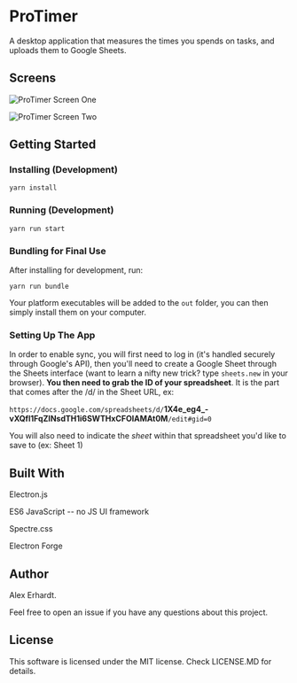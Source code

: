 # ProTimer

A desktop application that measures the times you spends on tasks, and 
uploads them to Google Sheets.

## Screens

![ProTimer Screen One](https://res.cloudinary.com/dxfgtjxiz/image/upload/c_scale,h_288/v1565257105/portfolio/protimer-screenshot.png)

![ProTimer Screen Two](https://res.cloudinary.com/dxfgtjxiz/image/upload/v1565255629/portfolio/protimer-sheets.png)


## Getting Started

### Installing (Development)

`yarn install`

### Running (Development)

`yarn run start`

### Bundling for Final Use

After installing for development, run:

`yarn run bundle`

Your platform executables will be added to the `out` folder, you can then simply install them on your computer.

### Setting Up The App

In order to enable sync, you will first need to log in (it's handled securely through Google's API), then you'll need to create a Google Sheet through the Sheets interface (want to learn a nifty new trick? type `sheets.new` in your browser). **You then need to grab the ID of your spreadsheet**. It is the part that comes after the /d/ in the Sheet URL, ex:

`https://docs.google.com/spreadsheets/d/`**1X4e_eg4_-vXQfl1FqZINsdTH1i6SWTHxCFOlAMAt0M**`/edit#gid=0`

You will also need to indicate the *sheet* within that spreadsheet you'd like to save to (ex: Sheet 1)


## Built With

Electron.js

ES6 JavaScript -- no JS UI framework

Spectre.css

Electron Forge

## Author

Alex Erhardt.

Feel free to open an issue if you have any questions about this project.

## License

This software is licensed under the MIT license. Check LICENSE.MD for details.
